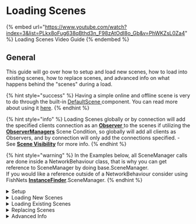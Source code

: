 # Loading Scenes

{% embed url="https://www.youtube.com/watch?index=3&list=PLkx8oFug638qBthd3n_F98zAtOdI8o_Gb&v=PhWKZsL0Za4" %}
Loading Scenes Video Guide
{% endembed %}

## General

This guide will go over how to setup and load new scenes, how to load into existing scenes, how to replace scenes, and advanced info on what happens behind the "scenes" during a load.

{% hint style="success" %}
Having a simple online and offline scene is very to do through the built-in [DefaultScene ](../../../../fishnet-building-blocks/components/utilities/defaultscene.md)component. You can read more about using it [here](automatic-online-and-offline-scenes.md).
{% endhint %}

{% hint style="info" %}
Loading Scenes globally or by connection will add the specified clients connection as an [**Observer** ](../../observers/)to the scenes if utilizing the [**ObserverManagers**](../../../../fishnet-building-blocks/components/managers/observermanager/) Scene Condition, so globally will add all clients as Observers, and by connection will only add the connections specified. - See [**Scene Visibility**](../scene-visibility.md) for more info.
{% endhint %}

{% hint style="warning" %}
In the Examples below, all SceneManager calls are done inside a NetworkBehaviour class, that is why you can get reference to SceneManager by doing base.SceneManager.\
If you would like a reference outside of a NetworkBehaviour consider using FishNets [**InstanceFinder**](../../instancefinder-guides.md).SceneManager.
{% endhint %}

<details>

<summary>Setup</summary>

Before calling the SceneManagers Load Scene functions you will need to setup the load data to tell the [**SceneManager**](../../../../fishnet-building-blocks/components/managers/scenemanager.md) how you want it to handle the scene load.

#### SceneLookupData

[**SceneLookupData**](../scene-data/scenelookupdata.md) is the class used to specify what scene you want the [**SceneManager**](../../../../fishnet-building-blocks/components/managers/scenemanager.md) to load. You do not need to create the lookup data manually but can instead use the SceneLoadData constructors which will create the SceneLookupData automatically.

#### SceneLoadData

When loading a scene in any way, you must pass in an instance of a [**SceneLoadData**](../../../../fishnet-building-blocks/components/managers/scenemanager.md)[ ](../scene-data/sceneloaddata.md)class into the load methods. This class provides the scene manager all of the info it needs to load the scene or scenes properly.

The constructors available for [**SceneLoadData**](../scene-data/sceneloaddata.md) will automatically create the [**SceneLookupData**](../scene-data/scenelookupdata.md) needed for the SceneManager to handle if you are loading a new scene, or an existing instance of one.

</details>

<details>

<summary>Loading New Scenes</summary>

Scenes can be loaded globally or by a collection of client connections.

Loading new Scenes can only be done by Name, you cannot use Handle or Scene References.

#### Global Scenes

* Global Scenes can be loaded by calling `LoadGlobalScenes()` in the SceneManager.
* When loaded globally, scenes will be loaded for all current, and future clients.

```csharp
SceneLoadData sld = new SceneLoadData("Town");
base.SceneManager.LoadGlobalScenes(sld);
```

#### Connection Scenes

Connection Scenes follow the same principle, but has a few method overloads.

* You can load scenes for a single connection, multiple connections at once, or load scenes only on the server in preparation for connections.
* When loading by connection only the connections specified will load the scenes.
* You can add additional connections into a scene at any time.

```csharp
SceneLoadData sld = new SceneLoadData("Main");

//Load scenes for a single connection.
NetworkConnection conn = base.Owner;
base.SceneManager.LoadConnectionScenes(conn, sld);

//Load scenes for several connections at once.
NetworkConnection[] conns = new NetworkConnection[] { connA, connB };
base.SceneManager.LoadConnectionScenes(conns, sld);

//Load scenes only on the server. This can be used to preload scenes
//that you don't want all players in.
base.SceneManager.LoadConnectionScenes(sld); 
```

#### Loading Multiple Scenes

* Whether loading globally or by connection, you can load more than one scene in a single method call.
* When loading multiple scenes in one call, the NetworkObjects you put into [**Moved NetworkObjects**](../scene-data/sceneloaddata.md#movednetworkobjects) will be moved to the first valid scene in the list of scenes you tried to load. See Persisting NetworkObjects for more info about keeping NetworkObjects across scenes.

```csharp
//Loading Multiple Connections into Multiple Scenes
string[] scenesToLoad = new string[] {"Main", "Additive"};
NetworkConnection[] conns = new NetworkConnection[] {connA, connB,connC}

SceneLoadData sld = new SceneLoadData(scenesToLoad);
base.SceneManager.LoadConnectionScenes(conns, sld);
```

</details>

<details>

<summary>Loading Existing Scenes</summary>

If the scene is already loaded on the server, and you want to load clients into that instance of the scene. Most likely you will want to lookup that scene by scene reference, or handle to make sure you are getting the exact scene you need.

If you load the scene by name, it will load the connections into the first scene found with that name. If you are utilizing [**Scene Stacking**](../scene-stacking.md), then there may be multiple scenes loaded with the same name. So be alert when loading into existing scenes by name.

You can load clients into scenes that have no other clients in them if you are utilizing [**Scene Caching**](../scene-caching.md) **-** the ability to keep a scene loaded with its current state on the server when all clients leave the scene.

#### Getting References to a Loaded Scene

Here are a few ways to get reference to the scenes that you already loaded using FishNet's **SceneManager**.

**By Event:**

```csharp
// Manage your own collection of SceneRefernces/Handles
// Customize how you want to manage you scene references so its easy
// for you to find them later.
List<Scene> ScenesLoaded = new();

public void OnEnable()
{
    InstanceFinder.SceneManager.OnLoadEnd += RegisterScenes;
}

public void RegisterScenes(SceneLoadEndEventArgs args)
{
    //Only Register on Server
    if (!obj.QueueData.AsServer) return;
    
    //if you know you only loaded one scene you could just grab index [0]
    foreach(var scene in args.loadedScenes)
    {
        ScenesLoaded.Add(scene);
    }
}

public void OnDisable()
{
    InstanceFinder.SceneManager.OnLoadEnd -= RegisterScene;
}
```

**By Connection:**

```csharp
//NetworkConnections have a list of Scenes they are currently in. 
int clientToLookup;
InstanceFinder.ServerManger.Clients[clientToLookup].Scenes;
```

**By SceneManager.SceneConnnections:**

```csharp
// SceneManager Keeps a Dictionary of All Connection Scenes as the Key
// and the client connections that are in that scene as the value.
NetworkConnection conn;
Scene sceneNeeded;

//Get the scene you need with foreach or use Linq to filter your conditions.
foreach(var pair in SceneManager.SceneConnections)'
{
    if(pair.Value.Contains(conn))
    {
        sceneNeeded = pair.Key;
    }
}
```

#### Using Reference to Load Into Existing Instance

Use the methods above to get the reference or handle of a scene, and use that reference or handle to load a client into an existing scene.

```csharp
scene sceneReference;
NetworkConnection[] conns = new(){connA,connB};

//by reference
SceneLoadData sld = new(sceneReference);
base.SceneManager.LoadConnectionScenes(conns,sld);

//by handle
SceneLoadData sld = new(sceneReference.handle);
base.SceneManager.LoadConnectionScenes(conns,sld);
```

</details>

<details>

<summary>Replacing Scenes</summary>

Fishnet gives the ability to replace scenes that are already loaded on the clients with the new requested scenes to load.

To Replace Scenes you will set the ReplaceScene Option in the SceneLoadData

Replaced scenes will be unloaded before the new scenes are loaded.

Replacing Scenes by Default will replace scenes on both the server and clients. If you would like the server to keep the scene loaded and only replace the scene on the clients - see [**Scene Caching**](../scene-caching.md) for more details.

#### Replace None:

This is the default method when loading, it will ignore the replace options and load the scene in normally.

#### Replace All:

This will replace all scenes currently loaded in unity, even ones not managed by FishNet's SceneManager.

```csharp
//Replace All Option.
SceneLoadData sld = new SceneLoadData("DungeonScene");
sld.ReplaceScenes = ReplaceOption.All;

//This will replace all Scenes loaded by FishNet or outside of FishNet like Unity,
//and load "DungeonScene"
SceneManager.LoadGlobalScenes(sld);
```

#### Replace Online Only:

This will replace only scenes managed by the SceneManager in FishNet.

```csharp
//Replace Online Only Option.
SceneLoadData sld = new SceneLoadData("DungeonScene");
sld.ReplaceScenes = ReplaceOption.OnlineOnly;

//This will replace only scenes managed by the SceneManager in FishNet.
SceneManager.LoadGlobalScenes(sld);
```

</details>

<details>

<summary>Advanced Info</summary>

#### Behind the "Scenes"

The [**SceneManager**](../../../../fishnet-building-blocks/components/managers/scenemanager.md) Class has very detailed XML comments on how the load process works in detail, if you need to troubleshoot the scene load process, these comments will help you understand the flow of how a scene loads.

#### Events

Make sure to check out the [**Scene Events**](../scene-events.md) that you can subscribe to to give better control over your game.

</details>

